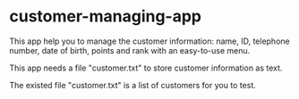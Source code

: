 # customer-managing-app

This app help you to manage the customer information: name, ID, telephone number, date of birth, points and rank with an easy-to-use menu.

This app needs a file "customer.txt" to store customer information as text.

The existed file "customer.txt" is a list of customers for you to test.
